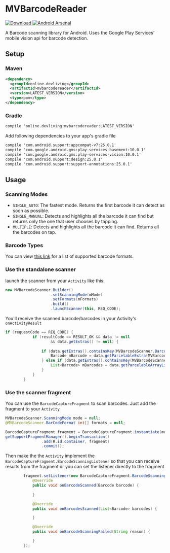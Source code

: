 # MVBarcodeReader
[ ![Download](https://api.bintray.com/packages/iammehedi/MVBarcodeReader/online.devliving%3Amvbarcodereader/images/download.svg) ](https://bintray.com/iammehedi/MVBarcodeReader/online.devliving%3Amvbarcodereader/_latestVersion)
[![Android Arsenal](https://img.shields.io/badge/Android%20Arsenal-MVBarcodeReader-brightgreen.svg?style=flat)](http://android-arsenal.com/details/1/4457)

A Barcode scanning library for Android. Uses the Google Play Services' mobile vision api for barcode detection.

## Setup
### Maven
```xml
<dependency>
  <groupId>online.devliving</groupId>
  <artifactId>mvbarcodereader</artifactId>
  <version>LATEST_VERSION</version>
  <type>pom</type>
</dependency>
```

### Gradle
```xml
compile 'online.devliving:mvbarcodereader:LATEST_VERSION'
```
Add following dependencies to your app's gradle file
```xml
compile 'com.android.support:appcompat-v7:25.0.1'
compile 'com.google.android.gms:play-services-basement:10.0.1'
compile 'com.google.android.gms:play-services-vision:10.0.1'
compile 'com.android.support:design:25.0.1'
compile 'com.android.support:support-annotations:25.0.1'
```

## Usage
### Scanning Modes
- `SINGLE_AUTO`: The fastest mode. Returns the first barcode it can detect as soon as possible.
- `SINGLE_MANUAL`: Detects and highlights all the barcode it can find but returns only the one that user chooses by tapping.
- `MULTIPLE`: Detects and highlights all the barcode it can find. Returns all the barcodes on tap.

### Barcode Types
You can view [this link](https://developers.google.com/vision/barcodes-overview) for a list of supported barcode formats.

### Use the standalone scanner
launch the scanner from your `Activity` like this:
```java
new MVBarcodeScanner.Builder()
                    .setScanningMode(mMode)
                    .setFormats(mFormats)
                    .build()
                    .launchScanner(this, REQ_CODE);
```
You'll receive the scanned barcode/barcodes in your Activity's `onActivityResult`
```java
if (requestCode == REQ_CODE) {
            if (resultCode == RESULT_OK && data != null
                    && data.getExtras() != null) {
              
                if (data.getExtras().containsKey(MVBarcodeScanner.BarcodeObject)) {
                    Barcode mBarcode = data.getParcelableExtra(MVBarcodeScanner.BarcodeObject);
                } else if (data.getExtras().containsKey(MVBarcodeScanner.BarcodeObjects)) {
                    List<Barcode> mBarcodes = data.getParcelableArrayListExtra(MVBarcodeScanner.BarcodeObjects);
                }
            }
        }
```

### Use the scanner fragment
You can use the `BarcodeCaptureFragment` to scan barcodes. Just add the fragment to your `Activity`
```java
MVBarcodeScanner.ScanningMode mode = null;
@MVBarcodeScanner.BarCodeFormat int[] formats = null;

BarcodeCaptureFragment fragment = BarcodeCaptureFragment.instantiate(mode, formats);
getSupportFragmentManager().beginTransaction()
                .add(R.id.container, fragment)
                .commit();
```
Then make the the `Activity` implement the `BarcodeCaptureFragment.BarcodeScanningListener` so that you can receive results from the fragment or you can set the listener directly to the fragment
```java
        fragment.setListener(new BarcodeCaptureFragment.BarcodeScanningListener() {
            @Override
            public void onBarcodeScanned(Barcode barcode) {
                
            }

            @Override
            public void onBarcodesScanned(List<Barcode> barcodes) {

            }

            @Override
            public void onBarcodeScanningFailed(String reason) {

            }
        });
```
